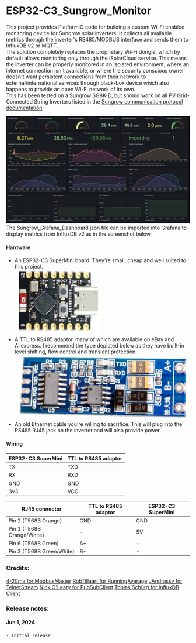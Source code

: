 # ESP32-C3_Sungrow_Monitor
This project provides PlatformIO code for building a custom Wi-Fi enabled monitoring device for Sungrow solar inverters. It collects all available metrics through the inverter's RS485/MODBUS interface and sends them to InfluxDB v2 or MQTT.  
The solution completely replaces the proprietary Wi-Fi dongle, which by default allows monitoring only through the iSolarCloud service. This means the inverter can be properly monitored in an isolated environment, where an internet connection isn't available, or where the security conscious owner doesn't want persistent connections from their network to external/international services through black-box device which also happens to provide an open Wi-Fi network of its own.  
This has been tested on a Sungrow SG8K-D, but should work on all PV Grid-Connected String Inverters listed in the [Sungrow communication protocol documentation](https://github.com/octal-ip/ESP32-C3_Sungrow_Monitor/blob/main/Sungrow%20-%20Communication%20Protocol%20of%20PV%20Grid-Connected%20String%20Inverters_V1.1.37_EN.pdf).

![Grafana Dashboard](https://github.com/octal-ip/ESP32-C3_Sungrow_Monitor/blob/main/pics/Sungrow_Grafana.png "Grafana Dashboard")
The Sungrow_Grafana_Dashboard.json file can be imported into Grafana to display metrics from InfluxDB v2 as in the screenshot below.

  
#### Hardware
- An ESP32-C3 SuperMini board. They're small, cheap and well suited to this project.  
![ESP32-C3 SuperMini](https://github.com/octal-ip/ESP32-C3_Sungrow_Monitor/blob/main/pics/ESP32-C3_SuperMini.png?raw=true "ESP32-C3 SuperMini")
- A TTL to RS485 adaptor, many of which are available on eBay and Aliexpress. I recommend the type depicted below as they have built-in level shifting, flow control and transient protection.  
![TTL to RS485 Module](https://github.com/octal-ip/ESP32-C3_Sungrow_Monitor/blob/main/pics/TTL_RS485_Module.png "TTL to RS485 Module")
- An old Ethernet cable you're willing to sacrifice. This will plug into the RS485 RJ45 jack on the inverter and will also provide power.

  
#### Wiring
| ESP32-C3 SuperMini | TTL to RS485 adaptor |
| ------------ | ------------ |
| TX | TXD |
| RX | RXD |
| GND | GND |
| 3v3 | VCC |

| RJ45 connector | TTL to RS485 adaptor | ESP32-C3 SuperMini |
| ------------ | ------------ | ------------ |
| Pin 2 (T568B Orange) | GND | GND | 
| Pin 1 (T568B Orange/White) | - | 5V |
| Pin 6 (T568B Green) | A+ | - |
| Pin 3 (T568B Green/White) | B- | - |
  
  
### Credits:
[4-20ma for ModbusMaster](https://github.com/4-20ma/ModbusMaster)
[RobTillaart for RunningAverage](https://github.com/RobTillaart/RunningAverage)
[JAndrassy for TelnetStream](https://github.com/jandrassy/TelnetStream)
[Nick O'Leary for PubSubClient](https://github.com/knolleary/pubsubclient)
[Tobias Schürg for InfluxDB Client](https://github.com/tobiasschuerg/InfluxDB-Client-for-Arduino/)
  
  
### Release notes:
#### Jun 1, 2024
	- Initial release

